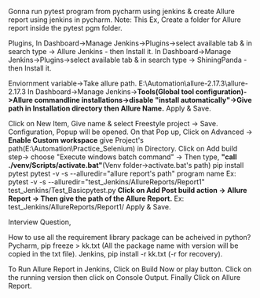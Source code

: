 Gonna run pytest program from pycharm using jenkins & create Allure report using jenkins in pycharm.
Note: This Ex, Create a folder for Allure report inside the pytest pgm folder.

Plugins,
In Dashboard->Manage Jenkins->Plugins->select available tab & in search type -> Allure Jenkins - then Install it.
In Dashboard->Manage Jenkins->Plugins->select available tab & in search type -> ShiningPanda - then Install it.

Enviornment variable->Take allure path.
E:\Automation\allure-2.17.3\allure-2.17.3
In Dashboard->Manage Jenkins->**Tools(Global tool configuration)->Allure commandline installations->disable "install automatically"->Give path in Installation directory then Allure Name.**
Apply & Save.

Click on New Item,
Give name & select Freestyle project -> Save.
Configuration,
Popup will be opened. On that Pop up,
  Click on Advanced -> **Enable Custom workspace** give Project's path(E:\Automation\Practice_Selenium) in Directory.
  Click on Add build step-> choose "Execute windows batch command" -> Then type, **"call ./venv/Scripts/activate.bat"**(Venv folder->activate.bat's path)
  pip install pytest
  pytest -v -s --alluredir="allure report's path"  program name
  Ex: pytest -v -s --alluredir="test_Jenkins/AllureReports/Report1"  test_Jenkins/Test_Basicpytest.py
  **Click on Add Post build action -> Allure Report -> Then give the path of the Allure Report.**
  Ex: test_Jenkins/AllureReports/Report1/
  Apply & Save.
  
  Interview Question,
  
  How to use all the requirement library package can be acheived in python?
  Pycharm,
    pip freeze > kk.txt (All the package name with version will be copied in the txt file).
   Jenkins,
   pip install -r kk.txt (-r for recovery).

To Run Allure Report in Jenkins,
  Click on Build Now or play button.
  Click on the running version then click on Console Output.
  Finally Click on Allure Report.
